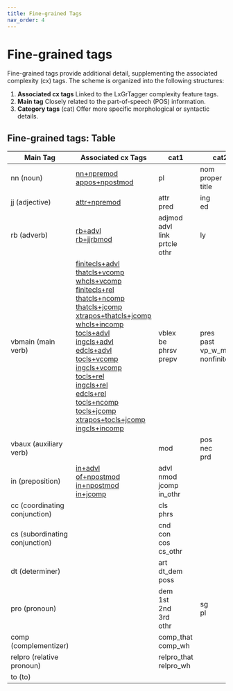 ```yaml
---
title: Fine-grained Tags
nav_order: 4
---
```


# Fine-grained tags

Fine-grained tags provide additional detail, supplementing the associated complexity (cx) tags. The scheme is organized into the following structures:

   1. **Associated cx tags**
   	Linked to the LxGrTagger complexity feature tags.
   2. **Main tag**
   	Closely related to the part-of-speech (POS) information.
   3. **Category tags** (cat)
	Offer more specific morphological or syntactic details.

## Fine-grained tags: Table

| Main Tag                         | Associated cx Tags                                                                                                                                                                                                                                                                                                                                                                                                                                             | cat1                                        | cat2                                  | cat3                    | cat4                                     | cat5                     | cat6                              | cat7                                                         | cat8                      | cat9  |
|----------------------------------|-------------------------------------------------------------------------------------------------------------------------------------------------------------------------------------------------------------------------------------------------------------------------------------------------------------------------------------------------------------------------------------------------------------------------------------------------------------------------|---------------------------------------------|---------------------------------------|-------------------------|-----------------------------------------|--------------------------|-----------------------------------|--------------------------------------------------------------|---------------------------|-------|
| nn (noun)                        | [nn+npremod](../cx%20tags/3_Dependent%20Phrase/2_Syntactic%20function2/#noun-as-noun-pre-modifier)<br>[appos+npostmod](../cx%20tags/3_Dependent%20Phrase/2_Syntactic%20function2/#appositive-noun-phrase-as-noun)                                                                                                                                                                                                                                             | pl                                          | nom<br>proper<br>title                | npremod<br>nappos<br>sgen |                                         |                          |                                   |                                                              |                           |       |
| jj (adjective)                   | [attr+npremod](../cx%20tags/3_Dependent%20Phrase/2_Syntactic%20function2/#attributive-adjectives-as-noun-pre-modifier)                                                                                                                                                                                                                                                                                                                                               | attr<br>pred                               | ing<br>ed                            |                         |                                         |                          |                                   |                                                              |                           |       |
| rb (adverb)                      | [rb+advl](../cx%20tags/3_Dependent%20Phrase/1_Syntactic%20function1/#adverb-phrase)<br>[rb+jjrbmod](../cx%20tags/3_Dependent%20Phrase/4_Syntactic%20function4/#adverb-phrase-as-adjectiveadverb-modifier)                                                                                                                                                                                                                                              | adjmod<br>advl<br>link<br>prtcle<br>othr     | ly                                    | splaux                  |                                         |                          |                                   |                                                              |                           |       |
| vbmain (main verb)               | [finitecls+advl](../cx%20tags/1_Finite%20Clause/1_Syntactic%20function1/#finite-adverbial-clause)<br>[thatcls+vcomp](../cx%20tags/1_Finite%20Clause/2_Syntactic%20function2/#verb--that-complement)<br>[whcls+vcomp](../cx%20tags/1_Finite%20Clause/2_Syntactic%20function2/#verb--wh-complement)<br>[finitecls+rel](../cx%20tags/1_Finite%20Clause/3_Syntactic%20function3/#noun--finite-relative-clause)<br>[thatcls+ncomp](../cx%20tags/1_Finite%20Clause/4_Syntactic%20function4/#noun--that-complement-clause)<br>[thatcls+jcomp](../cx%20tags/1_Finite%20Clause/5_Syntactic%20function5/#adjective--that-complement-clause)<br>[xtrapos+thatcls+jcomp](../cx%20tags/1_Finite%20Clause/5_Syntactic%20function5/#extraposed-adjective--that-complement-clause)<br>[whcls+incomp](../cx%20tags/1_Finite%20Clause/6_Syntactic%20function6/#preposition--wh-complement-clause)<br>[tocls+advl](../cx%20tags/2_Non-finite%20Clause/1_Syntactic%20function1/#to-clause-as-adverbial)<br>[ingcls+advl](../cx%20tags/2_Non-finite%20Clause/1_Syntactic%20function1/#ing-clause-as-adverbial)<br>[edcls+advl](../cx%20tags/2_Non-finite%20Clause/1_Syntactic%20function1/#ed-clause-as-adverbial)<br>[tocls+vcomp](../cx%20tags/2_Non-finite%20Clause/2_Syntactic%20function2/#verb--to-complement-clause)<br>[ingcls+vcomp](../cx%20tags/2_Non-finite%20Clause/2_Syntactic%20function2/#verb--ing-complement-clause)<br>[tocls+rel](../cx%20tags/2_Non-finite%20Clause/3_Syntactic%20function3/#noun--to-relative-clause)<br>[ingcls+rel](../cx%20tags/2_Non-finite%20Clause/3_Syntactic%20function3/#noun--ing-relative-clause)<br>[edcls+rel](../cx%20tags/2_Non-finite%20Clause/3_Syntactic%20function3/#noun--ed-relative-clause)<br>[tocls+ncomp](../cx%20tags/2_Non-finite%20Clause/4_Syntactic%20function4/#noun--to-complement-clause)<br>[tocls+jcomp](../cx%20tags/2_Non-finite%20Clause/5_Syntactic%20function5/#adjective--to-complement-clause)<br>[xtrapos+tocls+jcomp](../cx%20tags/2_Non-finite%20Clause/5_Syntactic%20function5/#extraposed-adjective--to-complement-clause)<br>[ingcls+incomp](../cx%20tags/2_Non-finite%20Clause/6_Syntactic%20function6/#preposition--ing-complement-clause) | vblex<br>be<br>phrsv<br>prepv              | pres<br>past vp_w_modal<br>nonfinite | simple<br>perf<br>prog<br>perfprog | active<br>pasv_agls<br>pasv_by | compcls<br>advlcls<br>nmod_cls | thatcls<br>whcls<br>tocls<br>ingcls<br>edcls | vcomp<br>jcomp<br>ncomp<br>incomp<br>causative<br>conditional<br>concessive<br>other_advl<br>rel | reldel<br>compdel         |       |
| vbaux (auxiliary verb)           |                                                                                                                                                                                                                                                                                                                                                                                                                                             | mod                                         | pos<br>nec<br>prd                     |                         |                                         |                          |                                   |                                                              |                           |       |
| in (preposition)                 | [in+advl](../cx%20tags/3_Dependent%20Phrase/1_Syntactic%20function1/#preposition-phrase)<br>[of+npostmod](../cx%20tags/3_Dependent%20Phrase/2_Syntactic%20function2/#of-phrases-as-noun)<br>[in+npostmod](../cx%20tags/3_Dependent%20Phrase/2_Syntactic%20function2/#other-prepositional-phrases-as-noun)<br>[in+jcomp](../cx%20tags/3_Dependent%20Phrase/3_Syntactic%20function3/#preposition-phrases-as-adjective-complement)                                                        | advl<br>nmod<br>jcomp<br>in_othr             |                                       |                         |                                         |                          |                                   |                                                              |                           |       |
| cc (coordinating conjunction)    |                                                                                                                                                                                                                                                                                                                                                                                                                                             | cls<br>phrs                                 |                                       |                         |                                         |                          |                                   |                                                              |                           |       |
| cs (subordinating conjunction)   |                                                                                                                                                                                                                                                                                                                                                                                                                                             | cnd<br>con<br>cos<br>cs_othr                 |                                       |                         |                                         |                          |                                   |                                                              |                           |       |
| dt (determiner)                  |                                                                                                                                                                                                                                                                                                                                                                                                                                             | art<br>dt_dem<br>poss                       |                                       |                         |                                         |                          |                                   |                                                              |                           |       |
| pro (pronoun)                    |                                                                                                                                                                                                                                                                                                                                                                                                                                             | dem<br>1st<br>2nd<br>3rd<br>othr             | sg<br>pl                              |                         |                                         |                          |                                   |                                                              |                           |       |
| comp (complementizer)            |                                                                                                                                                                                                                                                                                                                                                                                                                                             | comp_that<br>comp_wh                         |                                       |                         |                                         |                          |                                   |                                                              |                           |       |
| relpro (relative pronoun)        |                                                                                                                                                                                                                                                                                                                                                                                                                                             | relpro_that<br>relpro_wh                       |                                       |                         |                                         |                          |                                   |                                                              |                           |       |
| to (to)                         |                                                                                                                                                                                                                                                                                                                                                                                                                                             |                                             |                                       |                         |                                         |                          |                                   |                                                              |                           |       |
